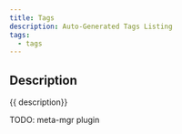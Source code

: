 ```yaml
---
title: Tags
description: Auto-Generated Tags Listing
tags:
  - tags
---
```


## Description

{{ description}}

TODO: meta-mgr plugin
